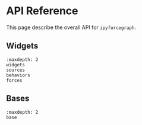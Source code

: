 # API Reference

This page describe the overall API for `ipyforcegraph`.

## Widgets

```{toctree}
:maxdepth: 2
widgets
sources
behaviors
forces
```

## Bases

```{toctree}
:maxdepth: 2
base
```
